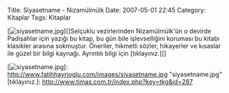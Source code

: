 Title: Siyasetname - Nizamülmülk
Date: 2007-05-01 22:45
Category: Kitaplar
Tags: Kitaplar

[![siyasetname.jpg][]][]Selçuklu vezirlerinden Nizamülmülk'ün o devirde
Padişahlar için yazığı bu kitap, bu gün bile işlevselliğini koruması bu
kitabı klasikler arasına sokmuştur. Öneriler, hikmetli sözler,
hikayerler ve kısaslar ile güzel bir bilgi kaynağı. Ayrıntılı bilgi için
[tıklayınız.][]

  [siyasetname.jpg]: http://www.fatihhayrioglu.com/images/siyasetname.kucukresim.jpg
  [![siyasetname.jpg][]]: http://www.fatihhayrioglu.com/images/siyasetname.jpg
    "siyasetname.jpg"
  [tıklayınız.]: http://www.timas.com.tr/index.php?key=tkg&id=287
